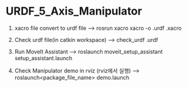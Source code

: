 # URDF_5_Axis_Manipulator

  1) xacro file convert to urdf file
   --> rosrun xacro xacro -o <xacro file name>.urdf <file name>.xacro

  2) Check urdf file(in catkin workspace)
   --> check_urdf <file name>.urdf

  3) Run MoveIt Assistant
    --> roslaunch moveit_setup_assistant setup_assistant.launch

  4) Check Manipulator demo in rviz (rviz에서 실행)
    --> roslaunch<package_file_name> demo.launch
